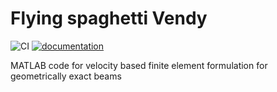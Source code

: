 # Flying spaghetti Vendy

![CI](https://github.com/THREAD-3-2/flyingspaghetti_vendy/workflows/CI/badge.svg)
[![documentation](https://img.shields.io/badge/docs-passing-<COLOR>.svg)](https://THREAD-3-2.github.io/flyingspaghetti_vendy)

MATLAB code for velocity based finite element formulation for geometrically exact beams
